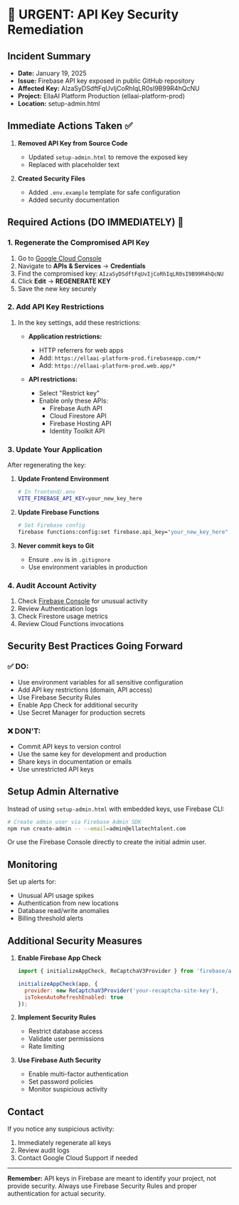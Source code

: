 # 🚨 URGENT: API Key Security Remediation

## Incident Summary
- **Date:** January 19, 2025
- **Issue:** Firebase API key exposed in public GitHub repository
- **Affected Key:** AIzaSyDSdftFqUvIjCoRhIqLR0sI9B99R4hQcNU
- **Project:** EllaAI Platform Production (ellaai-platform-prod)
- **Location:** setup-admin.html

## Immediate Actions Taken ✅

1. **Removed API Key from Source Code**
   - Updated `setup-admin.html` to remove the exposed key
   - Replaced with placeholder text

2. **Created Security Files**
   - Added `.env.example` template for safe configuration
   - Added security documentation

## Required Actions (DO IMMEDIATELY) 🔴

### 1. Regenerate the Compromised API Key

1. Go to [Google Cloud Console](https://console.cloud.google.com)
2. Navigate to **APIs & Services** → **Credentials**
3. Find the compromised key: `AIzaSyDSdftFqUvIjCoRhIqLR0sI9B99R4hQcNU`
4. Click **Edit** → **REGENERATE KEY**
5. Save the new key securely

### 2. Add API Key Restrictions

1. In the key settings, add these restrictions:
   - **Application restrictions:** 
     - HTTP referrers for web apps
     - Add: `https://ellaai-platform-prod.firebaseapp.com/*`
     - Add: `https://ellaai-platform-prod.web.app/*`
   
   - **API restrictions:**
     - Select "Restrict key"
     - Enable only these APIs:
       - Firebase Auth API
       - Cloud Firestore API
       - Firebase Hosting API
       - Identity Toolkit API

### 3. Update Your Application

After regenerating the key:

1. **Update Frontend Environment**
   ```bash
   # In frontend/.env
   VITE_FIREBASE_API_KEY=your_new_key_here
   ```

2. **Update Firebase Functions**
   ```bash
   # Set Firebase config
   firebase functions:config:set firebase.api_key="your_new_key_here"
   ```

3. **Never commit keys to Git**
   - Ensure `.env` is in `.gitignore`
   - Use environment variables in production

### 4. Audit Account Activity

1. Check [Firebase Console](https://console.firebase.google.com) for unusual activity
2. Review Authentication logs
3. Check Firestore usage metrics
4. Review Cloud Functions invocations

## Security Best Practices Going Forward

### ✅ DO:
- Use environment variables for all sensitive configuration
- Add API key restrictions (domain, API access)
- Use Firebase Security Rules
- Enable App Check for additional security
- Use Secret Manager for production secrets

### ❌ DON'T:
- Commit API keys to version control
- Use the same key for development and production
- Share keys in documentation or emails
- Use unrestricted API keys

## Setup Admin Alternative

Instead of using `setup-admin.html` with embedded keys, use Firebase CLI:

```bash
# Create admin user via Firebase Admin SDK
npm run create-admin -- --email=admin@ellatechtalent.com
```

Or use the Firebase Console directly to create the initial admin user.

## Monitoring

Set up alerts for:
- Unusual API usage spikes
- Authentication from new locations
- Database read/write anomalies
- Billing threshold alerts

## Additional Security Measures

1. **Enable Firebase App Check**
   ```javascript
   import { initializeAppCheck, ReCaptchaV3Provider } from 'firebase/app-check';
   
   initializeAppCheck(app, {
     provider: new ReCaptchaV3Provider('your-recaptcha-site-key'),
     isTokenAutoRefreshEnabled: true
   });
   ```

2. **Implement Security Rules**
   - Restrict database access
   - Validate user permissions
   - Rate limiting

3. **Use Firebase Auth Security**
   - Enable multi-factor authentication
   - Set password policies
   - Monitor suspicious activity

## Contact

If you notice any suspicious activity:
1. Immediately regenerate all keys
2. Review audit logs
3. Contact Google Cloud Support if needed

---

**Remember:** API keys in Firebase are meant to identify your project, not provide security. Always use Firebase Security Rules and proper authentication for actual security.